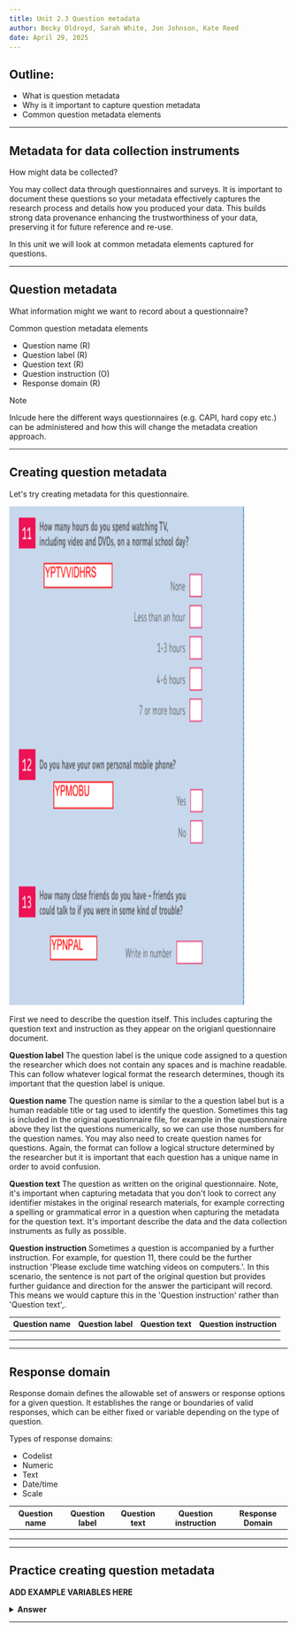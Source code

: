 ```yaml
---
title: Unit 2.3 Question metadata
author: Becky Oldroyd, Sarah White, Jon Johnson, Kate Reed
date: April 29, 2025
---
```


## Outline:
- What is question metadata
- Why is it important to capture question metadata
- Common question metadata elements

---

## Metadata for data collection instruments

How might data be collected?




You may collect data through questionnaires and surveys. It is important to document these questions so your metadata effectively captures the research process and details how you produced your data. This builds strong data provenance enhancing the trustworthiness of your data, preserving it for future reference and re-use.

In this unit we will look at common metadata elements captured for questions.

---

## Question metadata

What information might we want to record about a questionnaire?

Common question metadata elements

- Question name (R)
- Question label (R)
- Question text (R)
- Question instruction (O)
- Response domain (R)


>[!NOTE]
> Inlcude here the different ways questionnaires (e.g. CAPI, hard copy etc.) can be administered and how this will change the metadata creation approach.

---

## Creating question metadata

Let's try creating metadata for this questionnaire.

<img src="img/Self-completion questionnaire (10 - 15 yrs).png" alt="Alt Text" width="425" height="900"> 

First we need to describe the question itself. This includes capturing the question text and instruction as they appear on the origianl questionnaire document.

**Question label**
The question label is the unique code assigned to a question the researcher which does not contain any spaces and is machine readable. This can follow whatever logical format the research determines, though its important that the question label is unique.

**Question name**
The question name is similar to the a question label but is a human readable title or tag used to identify the question. Sometimes this tag is included in the original questionnaire file, for example in the questionnaire above they list the questions numerically, so we can use those numbers for the question names. You may also need to create question names for questions. Again, the format can follow a logical structure determined by the researcher but it is important that each question has a unique name in order to avoid confusion.

**Question text**
The question as written on the original questionnaire. Note, it's important when capturing metadata that you don't look to correct any identifier mistakes in the original research materials, for example correcting a spelling or grammatical error in a question when capturing the metadata for the question text. It's important describe the data and the data collection instruments as fully as possible.

**Question instruction**
Sometimes a question is accompanied by a further instruction. For example, for question 11, there could be the further instruction 'Please exclude time watching videos on computers.'. In this scenario, the sentence is not part of the original question but provides further guidance and direction for the answer the participant will record. This means we would capture this in the 'Question instruction' rather than 'Question text',.
  

| Question name | Question label          | Question text              |  Question instruction              |
|---------------|-------------------------|----------------------------|------------------------------------|
|               |                         |                            |                                    |
|               |                         |                            |                                    |
|               |                         |                            |                                    |

---

## Response domain

Response domain defines the allowable set of answers or response options for a given question. It establishes the range or boundaries of valid responses, which can be either fixed or variable depending on the type of question. 

Types of response domains:
- Codelist
- Numeric
- Text
- Date/time
- Scale

| Question name | Question label          | Question text              |  Question instruction              | Response Domain             |
|---------------|-------------------------|----------------------------|------------------------------------|-----------------------------|
|               |                         |                            |                                    |
|               |                         |                            |                                    |
|               |                         |                            |                                    |

---
## Practice creating question metadata

**ADD EXAMPLE VARIABLES HERE**

<details>
<summary><b>Answer</b></summary>
<p></p>

ADD VARIABLE METADATA HERE SO PEOPLE CAN CHECK THEIR WORK

</details>

---


